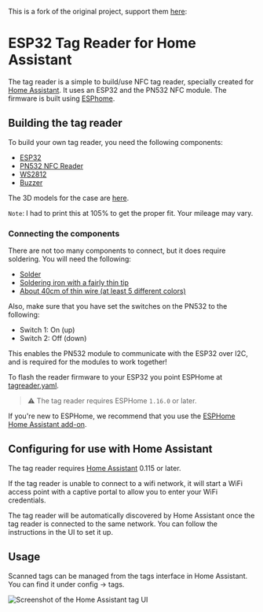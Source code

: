 This is a fork of the original project, support them [here](https://www.buymeacoffee.com/adonno):

# ESP32 Tag Reader for Home Assistant 

The tag reader is a simple to build/use NFC tag reader, specially created for [Home Assistant](https://www.home-assistant.io). It uses an ESP32 and the PN532 NFC module. The firmware is built using [ESPhome](https://www.esphome.io).


## Building the tag reader

To build your own tag reader, you need the following components:

 - [ESP32](https://www.amazon.com/dp/B0B19KRPRC?psc=1&ref=ppx_yo2ov_dt_b_product_details)  
 - [PN532 NFC Reader](https://www.amazon.com/dp/B01I1J17LC?psc=1&ref=ppx_yo2ov_dt_b_product_details)
 - [WS2812](https://s.click.aliexpress.com/e/_d82GRqr)
 - [Buzzer](https://s.click.aliexpress.com/e/_dZ5F5yj)

<!-- TODO upate tag case - this is different from the D1 mini now -->
The 3D models for the case are [here](https://www.thingiverse.com/thing:2472725). 

`Note`: I had to print this at 105% to get the proper fit. Your mileage may vary.


### Connecting the components
<!-- TODO update schematics - this is different from the D1 mini now -->
There are not too many components to connect, but it does require soldering. You will need the following:

- [Solder](https://s.click.aliexpress.com/e/_dT3S62j)
- [Soldering iron with a fairly thin tip](https://s.click.aliexpress.com/e/_dXaI6nz)
- [About 40cm of thin wire (at least 5 different colors)](https://s.click.aliexpress.com/e/_dZvoYoB)


Also, make sure that you have set the switches on the PN532 to the following:
- Switch 1: On (up)
- Switch 2: Off (down)

This enables the PN532 module to communicate with the ESP32 over I2C, and is required for the modules to work together!

To flash the reader firmware to your ESP32 you point ESPHome at [tagreader.yaml](tagreader.yaml).  
> :warning: The tag reader requires ESPHome `1.16.0` or later.

If you're new to ESPHome, we recommend that you use the [ESPHome Home Assistant add-on](https://esphome.io/guides/getting_started_hassio.html).



## Configuring for use with Home Assistant

The tag reader requires [Home Assistant](https://www.home-assistant.io) 0.115 or later.

If the tag reader is unable to connect to a wifi network, it will start a WiFi access point with a captive portal to allow you to enter your WiFi credentials.

The tag reader will be automatically discovered by Home Assistant once the tag reader is connected to the same network. You can follow the instructions in the UI to set it up.

## Usage

Scanned tags can be managed from the tags interface in Home Assistant. You can find it under config -> tags.

![Screenshot of the Home Assistant tag UI](docs/tag-ui.gif)
